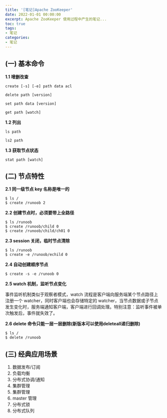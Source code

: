 ```yaml
---
title: '[笔记]Apache ZooKeeper'
date: 2022-01-01 00:00:00
excerpt: Apache ZooKeeper 使用过程中产生的笔记...
toc: true
tags:
- 笔记
categories:
- 笔记
---
```


## (一) 基本命令

**1.1 增删改查**

```
create [-s] [-e] path data acl

delete path [version]

set path data [version]

get path [watch]
```

**1.2 列出**

```
ls path

ls2 path
```

**1.3 获取节点状态**

```
stat path [watch]
```

## (二) 节点特性

**2.1 同一级节点 key 名称是唯一的**

```
$ ls /
$ create /runoob 2
```

**2.2 创建节点时，必须要带上全路径**

```
$ ls /runoob
$ create /runoob/child 0
$ create /runoob/child/ch01 0
```

**2.3 session 关闭，临时节点清除**

```
$ ls /runoob
$ create -e /runoob/echild 0
```

**2.4 自动创建顺序节点**

```
$ create -s -e /runoob 0
```

**2.5 watch 机制，监听节点变化**

事件监听机制类似于观察者模式，watch 流程是客户端向服务端某个节点路径上注册一个 watcher，同时客户端也会存储特定的 watcher，当节点数据或子节点发生变化时，服务端通知客户端，客户端进行回调处理。特别注意：监听事件被单次触发后，事件就失效了。

**2.6 delete 命令只能一层一层删除(新版本可以使用deleteall递归删除)**

```
$ ls /
$ delete /runoob
```

## (三) 经典应用场景

1. 数据发布/订阅
2. 负载均衡
3. 分布式协调/通知
4. 集群管理
5. 集群管理
6. master 管理
7. 分布式锁
8. 分布式队列
